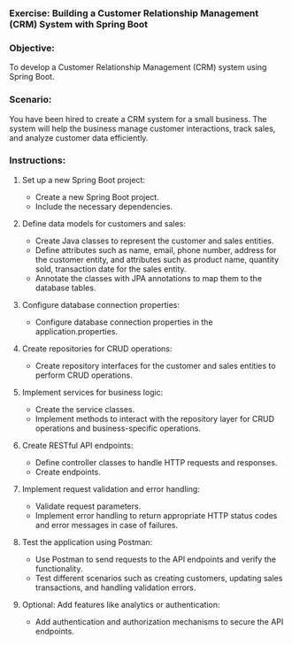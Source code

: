 ### Exercise: Building a Customer Relationship Management (CRM) System with Spring Boot

### Objective:
To develop a Customer Relationship Management (CRM) system using Spring Boot.

### Scenario:
You have been hired to create a CRM system for a small business. The system will help the business manage customer interactions, track sales, and analyze customer data efficiently.

### Instructions:

1.	Set up a new Spring Boot project:
    - Create a new Spring Boot project.
    - Include the necessary dependencies.
  
2.	Define data models for customers and sales:
    - Create Java classes to represent the customer and sales entities.
    - Define attributes such as name, email, phone number, address for the customer entity, and attributes such as product name, quantity sold, transaction date for the sales entity.
    - Annotate the classes with JPA annotations to map them to the database tables.
  
3.	Configure database connection properties:
    - Configure database connection properties in the application.properties.

4.	Create repositories for CRUD operations:
    - Create repository interfaces for the customer and sales entities to perform CRUD operations.

5.	Implement services for business logic:
    -	Create the service classes.
    -	Implement methods to interact with the repository layer for CRUD operations and business-specific operations.

6.	Create RESTful API endpoints:
    -	Define controller classes to handle HTTP requests and responses.
    -	Create endpoints.

7.	Implement request validation and error handling:
    -	Validate request parameters.
    -	Implement error handling to return appropriate HTTP status codes and error messages in case of failures.

8.	Test the application using Postman:
    - Use Postman to send requests to the API endpoints and verify the functionality.
    - Test different scenarios such as creating customers, updating sales transactions, and handling validation errors.

9.	Optional: Add features like analytics or authentication:
    - Add authentication and authorization mechanisms to secure the API endpoints.
